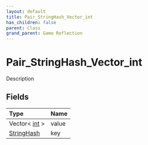 ```yaml
---
layout: default
title: Pair_StringHash_Vector_int
has_children: false
parent: Class
grand_parent: Game Reflection
---
```

# Pair_StringHash_Vector_int
Description 

## Fields

| Type | Name |
|:----------|:--------------|
| Vector< [int](/riftbreaker-wiki/docs/game-reflection/enums/int/) > | value |
| [StringHash](/riftbreaker-wiki/docs/game-reflection/classes/string_hash/) | key |

